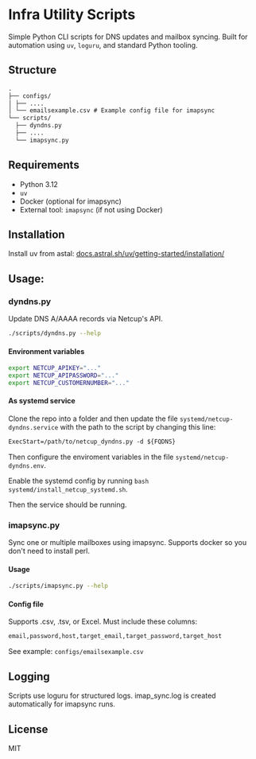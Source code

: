 # Infra Utility Scripts

Simple Python CLI scripts for DNS updates and mailbox syncing. Built for automation using `uv`, `loguru`, and standard Python tooling.

## Structure

```txt
.
├── configs/
│ ├── ....
│ └── emailsexample.csv # Example config file for imapsync
└── scripts/
  ├── dyndns.py
  ├── ....
  └── imapsync.py
```

## Requirements

- Python 3.12
- `uv`
- Docker (optional for imapsync)
- External tool: `imapsync` (if not using Docker)

## Installation

Install uv from astal: [docs.astral.sh/uv/getting-started/installation/](https://docs.astral.sh/uv/getting-started/installation/)

## Usage:

### dyndns.py

Update DNS A/AAAA records via Netcup's API.

```sh
./scripts/dyndns.py --help
```

#### Environment variables

```bash
export NETCUP_APIKEY="..."
export NETCUP_APIPASSWORD="..."
export NETCUP_CUSTOMERNUMBER="..."
```

#### As systemd service

Clone the repo into a folder and then update the file `systemd/netcup-dyndns.service` with the path to the script by changing this line:

```txt
ExecStart=/path/to/netcup_dyndns.py -d ${FQDNS}
```

Then configure the enviroment variables in the file `systemd/netcup-dyndns.env`.

Enable the systemd config by running `bash systemd/install_netcup_systemd.sh`.

Then the service should be running.

### imapsync.py

Sync one or multiple mailboxes using imapsync. Supports docker so you don't need to install perl.

#### Usage

```sh
./scripts/imapsync.py --help
```

#### Config file

Supports .csv, .tsv, or Excel. Must include these columns:

```txt
email,password,host,target_email,target_password,target_host
```

See example: `configs/emailsexample.csv`

## Logging

Scripts use loguru for structured logs. imap_sync.log is created automatically for imapsync runs.

## License

MIT
